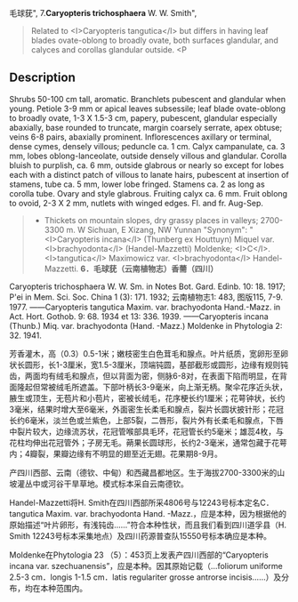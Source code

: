 毛球莸",
7.**Caryopteris trichosphaera** W. W. Smith",

> Related to &lt;I&gt;Caryopteris tangutica&lt;/I&gt; but differs in having leaf blades ovate-oblong to broadly ovate, both surfaces glandular, and calyces and corollas glandular outside. &lt;P

## Description
Shrubs 50-100 cm tall, aromatic. Branchlets pubescent and glandular when young. Petiole 3-9 mm or apical leaves subsessile; leaf blade ovate-oblong to broadly ovate, 1-3 X   1.5-3 cm, papery, pubescent, glandular especially abaxially, base rounded to truncate, margin coarsely serrate, apex obtuse; veins 6-8 pairs, abaxially prominent. Inflorescences axillary or terminal, dense cymes, densely villous; peduncle ca. 1 cm. Calyx campanulate, ca. 3 mm, lobes oblong-lanceolate, outside densely villous and glandular. Corolla bluish to purplish, ca. 6 mm, outside glabrous or nearly so except for lobes each with a distinct patch of villous to lanate hairs, pubescent at insertion of stamens, tube ca. 5 mm,  lower lobe  fringed.  Stamens ca. 2  as long as corolla tube. Ovary and style glabrous. Fruiting calyx ca. 6 mm. Fruit oblong to ovoid, 2-3 X   2 mm, nutlets with winged edges. Fl. and fr. Aug-Sep.

> * Thickets on mountain slopes, dry grassy places in valleys; 2700-3300 m. W Sichuan, E Xizang, NW Yunnan
  "Synonym": "&lt;I&gt;Caryopteris incana&lt;/I&gt; (Thunberg ex Houttuyn) Miquel var. &lt;I&gt;brachyodonta&lt;/I&gt; (Handel-Mazzetti) Moldenke; &lt;I&gt;C&lt;/I&gt;. &lt;I&gt;tangutica&lt;/I&gt; Maximowicz var. &lt;I&gt;brachyodonta&lt;/I&gt; Handel-Mazzetti.
**6．毛球莸（云南植物志）香薷（四川）**

Caryopteris trichosphaera W. W. Sm. in Notes Bot. Gard. Edinb. 10: 18. 1917; P'ei in Mem. Sci. Soc. China 1 (3): 171. 1932; 云南植物志1: 483, 图版115, 7-9. 1977. ——Caryopteris tangutica Maxim. var. brachyodonta Hand.-Mazz. in Act. Hort. Gothob. 9: 68. 1934 et 13: 336. 1939. ——Caryopteris incana (Thunb.) Miq. var. brachyodonta (Hand. -Mazz.) Moldenke in Phytologia 2: 32. 1941.

芳香灌木，高（0.3）0.5-1米；嫩枝密生白色茸毛和腺点。叶片纸质，宽卵形至卵状长圆形，长1-3厘米，宽1.5-3厘米，顶端钝圆，基部截形或圆形，边缘有规则钝齿，两面均有绒毛和腺点，但以背面为密，侧脉6-8对，在表面下陷而明显，在背面隆起但常被绒毛所遮盖。下部叶柄长3-9毫米，向上渐无柄。聚伞花序近头状，腋生或顶生，无苞片和小苞片，密被长绒毛，花序梗长约1厘米；花萼钟状，长约3毫米，结果时增大至6毫米，外面密生长柔毛和腺点，裂片长圆状披针形；花冠长约6毫米，淡兰色或兰紫色，上部5裂，二唇形，裂片外有长柔毛和腺点，下唇中裂片较大，边缘流苏状，花冠管喉部具毛环，花冠管长约5毫米；雄蕊4枚，与花柱均伸出花冠管外；子房无毛。蒴果长圆球形，长约2-3毫米，通常包藏于花萼内；4瓣裂，果瓣边缘有不明显的翅至近无翅。花果期8-9月。

产四川西部、云南（德钦、中甸）和西藏昌都地区。生于海拔2700-3300米的山坡灌丛中或河谷干旱草地。模式标本采自云南德钦。

Handel-Mazzetti将H. Smith在四川西部所采4806号与12243号标本定名C． tangutica Maxim. var. brachyodonta Hand. -Mazz.，应是本种，因为根据他的原始描述“叶片卵形，有浅钝齿......”符合本种性状，而且我们看到四川道孚县（H. Smith 12243号标本采集地点）及四川药源普查队15550号标本确应是本种。

Moldenke在Phytologia 23 （5）：453页上发表产四川西部的“Caryopteris incana var. szechuanensis”，应是本种。因其原始记载（…foliorum uniforme 2.5-3 cm．longis 1-1.5 cm．latis regulariter grosse antrorse incisis……）及分布，均在本种范围内。
